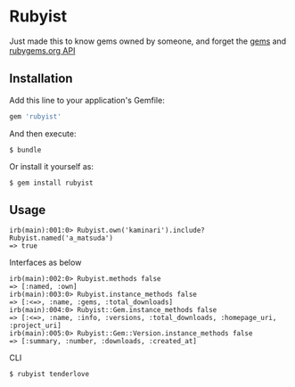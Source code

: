 # Rubyist

Just made this to know gems owned by someone, and forget the [gems](https://github.com/rubygems/gems) and [rubygems.org API](http://guides.rubygems.org/rubygems-org-api/)

## Installation

Add this line to your application's Gemfile:

```ruby
gem 'rubyist'
```

And then execute:

    $ bundle

Or install it yourself as:

    $ gem install rubyist

## Usage

```
irb(main):001:0> Rubyist.own('kaminari').include? Rubyist.named('a_matsuda')
=> true
```

Interfaces as below

```
irb(main):002:0> Rubyist.methods false
=> [:named, :own]
irb(main):003:0> Rubyist.instance_methods false
=> [:<=>, :name, :gems, :total_downloads]
irb(main):004:0> Rubyist::Gem.instance_methods false
=> [:<=>, :name, :info, :versions, :total_downloads, :homepage_uri, :project_uri]
irb(main):005:0> Rubyist::Gem::Version.instance_methods false
=> [:summary, :number, :downloads, :created_at]
```

CLI

```
$ rubyist tenderlove
```
